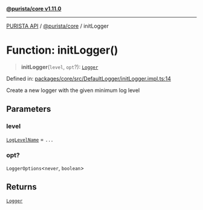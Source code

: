 [**@purista/core v1.11.0**](../README.md)

***

[PURISTA API](../../../packages.md) / [@purista/core](../README.md) / initLogger

# Function: initLogger()

> **initLogger**(`level`, `opt`?): [`Logger`](../classes/Logger.md)

Defined in: [packages/core/src/DefaultLogger/initLogger.impl.ts:14](https://github.com/puristajs/purista/blob/master/packages/core/src/DefaultLogger/initLogger.impl.ts#L14)

Create a new logger with the given minimum log level

## Parameters

### level

[`LogLevelName`](../type-aliases/LogLevelName.md) = `...`

### opt?

`LoggerOptions`\<`never`, `boolean`\>

## Returns

[`Logger`](../classes/Logger.md)
